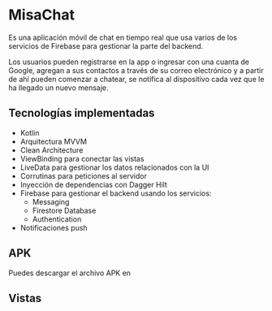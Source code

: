 # MisaChat
Es una aplicación móvil de chat en tiempo real que usa varios de los servicios de Firebase para gestionar la parte del backend.

Los usuarios pueden registrarse en la app o ingresar con una cuanta de Google, agregan a sus contactos a través de su correo electrónico y a partir de ahí pueden comenzar a chatear, se notifica al dispositivo cada vez que le ha llegado un nuevo mensaje.

## Tecnologías implementadas
- Kotlin
- Arquitectura MVVM
- Clean Architecture
- ViewBinding para conectar las vistas
- LiveData para gestionar los datos relacionados con la UI
- Corrutinas para peticiones al servidor
- Inyección de dependencias con Dagger Hilt
- Firebase para gestionar el backend usando los servicios:
  - Messaging
  - Firestore Database
  - Authentication
- Notificaciones push

## APK
Puedes descargar el archivo APK en 

## Vistas
